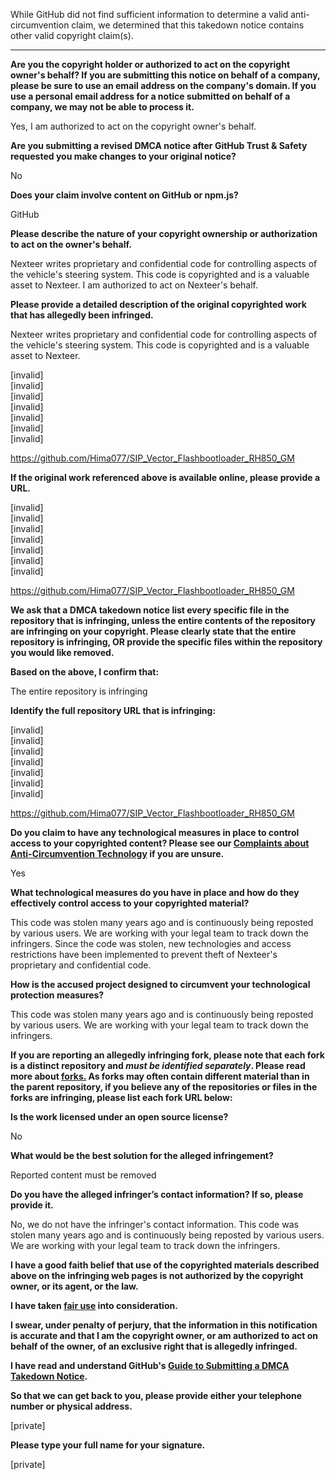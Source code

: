While GitHub did not find sufficient information to determine a valid anti-circumvention claim, we determined that this takedown notice contains other valid copyright claim(s).  
  
---  
  
**Are you the copyright holder or authorized to act on the copyright owner's behalf? If you are submitting this notice on behalf of a company, please be sure to use an email address on the company's domain. If you use a personal email address for a notice submitted on behalf of a company, we may not be able to process it.**  
  
Yes, I am authorized to act on the copyright owner's behalf.  
  
**Are you submitting a revised DMCA notice after GitHub Trust & Safety requested you make changes to your original notice?**  
  
No  
  
**Does your claim involve content on GitHub or npm.js?**  
  
GitHub  
  
**Please describe the nature of your copyright ownership or authorization to act on the owner's behalf.**  
  
Nexteer writes proprietary and confidential code for controlling aspects of the vehicle's steering system. This code is copyrighted and is a valuable asset to Nexteer. I am authorized to act on Nexteer's behalf.  
  
**Please provide a detailed description of the original copyrighted work that has allegedly been infringed.**  
  
Nexteer writes proprietary and confidential code for controlling aspects of the vehicle's steering system. This code is copyrighted and is a valuable asset to Nexteer.  
  
[invalid]    
[invalid]  
[invalid]  
[invalid]  
[invalid]   
[invalid]  
[invalid]  
  
https://github.com/Hima077/SIP_Vector_Flashbootloader_RH850_GM  
  
**If the original work referenced above is available online, please provide a URL.**  
  
[invalid]  
[invalid]  
[invalid]  
[invalid]  
[invalid]  
[invalid]  
[invalid]  
  
https://github.com/Hima077/SIP_Vector_Flashbootloader_RH850_GM  
  
**We ask that a DMCA takedown notice list every specific file in the repository that is infringing, unless the entire contents of the repository are infringing on your copyright. Please clearly state that the entire repository is infringing, OR provide the specific files within the repository you would like removed.**  
  
**Based on the above, I confirm that:**  
  
The entire repository is infringing  
  
**Identify the full repository URL that is infringing:**  
  
[invalid]  
[invalid]  
[invalid]  
[invalid]  
[invalid]  
[invalid]  
[invalid]  
  
https://github.com/Hima077/SIP_Vector_Flashbootloader_RH850_GM  
  
**Do you claim to have any technological measures in place to control access to your copyrighted content? Please see our <a href="https://docs.github.com/articles/guide-to-submitting-a-dmca-takedown-notice#complaints-about-anti-circumvention-technology">Complaints about Anti-Circumvention Technology</a> if you are unsure.**  
  
Yes  
  
**What technological measures do you have in place and how do they effectively control access to your copyrighted material?**  
  
This code was stolen many years ago and is continuously being reposted by various users. We are working with your legal team to track down the infringers. Since the code was stolen, new technologies and access restrictions have been implemented to prevent theft of Nexteer's proprietary and confidential code.  
  
**How is the accused project designed to circumvent your technological protection measures?**  
  
This code was stolen many years ago and is continuously being reposted by various users. We are working with your legal team to track down the infringers.  
  
**If you are reporting an allegedly infringing fork, please note that each fork is a distinct repository and <i>must be identified separately</i>. Please read more about <a href="https://docs.github.com/articles/dmca-takedown-policy#b-what-about-forks-or-whats-a-fork">forks.</a> As forks may often contain different material than in the parent repository, if you believe any of the repositories or files in the forks are infringing, please list each fork URL below:**  
  
**Is the work licensed under an open source license?**  
  
No  
  
**What would be the best solution for the alleged infringement?**  
  
Reported content must be removed  
  
**Do you have the alleged infringer’s contact information? If so, please provide it.**  
  
No, we do not have the infringer's contact information. This code was stolen many years ago and is continuously being reposted by various users. We are working with your legal team to track down the infringers.  
  
**I have a good faith belief that use of the copyrighted materials described above on the infringing web pages is not authorized by the copyright owner, or its agent, or the law.**  
  
**I have taken <a href="https://www.lumendatabase.org/topics/22">fair use</a> into consideration.**  
  
**I swear, under penalty of perjury, that the information in this notification is accurate and that I am the copyright owner, or am authorized to act on behalf of the owner, of an exclusive right that is allegedly infringed.**  
  
**I have read and understand GitHub's <a href="https://docs.github.com/articles/guide-to-submitting-a-dmca-takedown-notice/">Guide to Submitting a DMCA Takedown Notice</a>.**  
  
**So that we can get back to you, please provide either your telephone number or physical address.**  
  
[private]  
  
**Please type your full name for your signature.**  
  
[private]  
